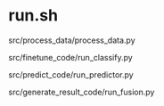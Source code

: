# run.sh

src/process_data/process_data.py

src/finetune_code/run_classify.py

src/predict_code/run_predictor.py

src/generate_result_code/run_fusion.py
